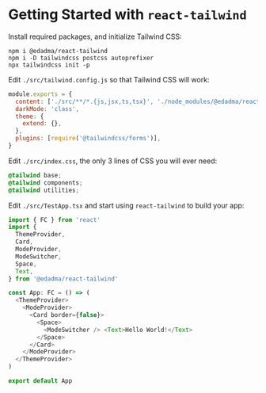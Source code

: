 # Getting Started with `react-tailwind`

Install required packages, and initialize Tailwind CSS:

```shell
npm i @edadma/react-tailwind
npm i -D tailwindcss postcss autoprefixer
npx tailwindcss init -p
```

Edit `./src/tailwind.config.js` so that Tailwind CSS will work:

```javascript
module.exports = {
  content: ['./src/**/*.{js,jsx,ts,tsx}', './node_modules/@edadma/react-tailwind/dist/**/*.js'],
  darkMode: 'class',
  theme: {
    extend: {},
  },
  plugins: [require('@tailwindcss/forms')],
}
```

Edit `./src/index.css`, the only 3 lines of CSS you will ever need: 

```css
@tailwind base;
@tailwind components;
@tailwind utilities;
```

Edit `./src/TestApp.tsx` and start using `react-tailwind` to build your app:

```typescript jsx
import { FC } from 'react'
import {
  ThemeProvider,
  Card,
  ModeProvider,
  ModeSwitcher,
  Space,
  Text,
} from '@edadma/react-tailwind'

const App: FC = () => (
  <ThemeProvider>
    <ModeProvider>
      <Card border={false}>
        <Space>
          <ModeSwitcher /> <Text>Hello World!</Text>
        </Space>
      </Card>
    </ModeProvider>
  </ThemeProvider>
)

export default App
```
